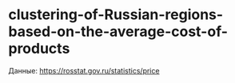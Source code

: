 # clustering-of-Russian-regions-based-on-the-average-cost-of-products

Данные: https://rosstat.gov.ru/statistics/price
